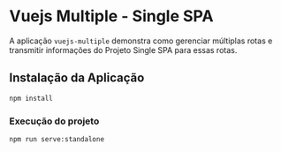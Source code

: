 # Vuejs Multiple - Single SPA
A aplicação `vuejs-multiple` demonstra como gerenciar múltiplas rotas e transmitir informações do Projeto Single SPA para essas rotas.

## Instalação da Aplicação
```bash
npm install
```

### Execução do projeto
```bash
npm run serve:standalone
```